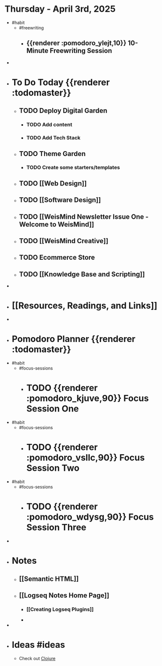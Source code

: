 # Thursday - April 3rd, 2025
- #habit
	- #freewriting
		- ## {{renderer :pomodoro_ylejt,10}} 10-Minute Freewriting Session
-
- # To Do Today {{renderer :todomaster}}
	- ## TODO Deploy Digital Garden
		- ### TODO Add content
		- ### TODO Add Tech Stack
	- ## TODO Theme Garden
		- ### TODO Create some starters/templates
	- ## TODO [[Web Design]]
	- ## TODO [[Software Design]]
	- ## TODO [[WeisMind Newsletter Issue One - Welcome to WeisMind]]
	- ## TODO [[WeisMind Creative]]
	- ## TODO Ecommerce Store
	- ## TODO [[Knowledge Base and Scripting]]
-
- # [[Resources, Readings, and Links]]
-
- # Pomodoro Planner {{renderer :todomaster}}
- #habit
	- #focus-sessions
		- # TODO {{renderer :pomodoro_kjuve,90}} Focus Session One
- #habit
	- #focus-sessions
		- # TODO {{renderer :pomodoro_vsllc,90}} Focus Session Two
- #habit
	- #focus-sessions
		- # TODO {{renderer :pomodoro_wdysg,90}} Focus Session Three
-
- # Notes
	- ## [[Semantic HTML]]
	- ## [[Logseq Notes Home Page]]
		- ### [[Creating Logseq Plugins]]
		-
-
- # Ideas #ideas
	- Check out [Clojure](https://clojure.org/)
